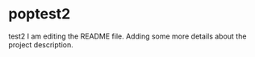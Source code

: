 # poptest2
test2
I am editing the README file. Adding some more details about the project description.
